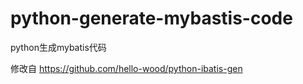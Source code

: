# python-generate-mybastis-code
python生成mybatis代码

修改自 https://github.com/hello-wood/python-ibatis-gen